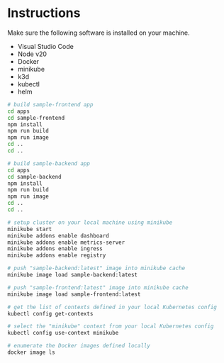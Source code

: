 # Instructions

Make sure the following software is installed on your machine.

- Visual Studio Code
- Node v20
- Docker
- minikube
- k3d
- kubectl
- helm

```bash
# build sample-frontend app
cd apps
cd sample-frontend
npm install
npm run build
npm run image
cd ..
cd ..

# build sample-backend app
cd apps
cd sample-backend
npm install
npm run build
npm run image
cd ..
cd ..

# setup cluster on your local machine using minikube
minikube start
minikube addons enable dashboard
minikube addons enable metrics-server
minikube addons enable ingress
minikube addons enable registry

# push "sample-backend:latest" image into minikube cache
minikube image load sample-backend:latest

# push "sample-frontend:latest" image into minikube cache
minikube image load sample-frontend:latest

# get the list of contexts defined in your local Kubernetes config
kubectl config get-contexts

# select the "minikube" context from your local Kubernetes config
kubectl config use-context minikube

# enumerate the Docker images defined locally
docker image ls
```